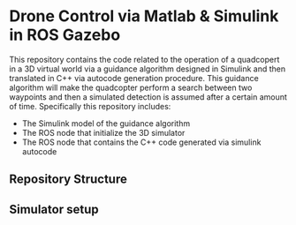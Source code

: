 # Drone Control via Matlab  & Simulink in ROS Gazebo
This repository contains the code related to the operation of a quadcopert in a 3D virtual world via a guidance algorithm designed in Simulink and then translated in C++ via autocode generation procedure.
This guidance algorithm will make the quadcopter perform a search between two waypoints and then a simulated detection is assumed after a certain amount of time.
Specifically this repository includes:
 - The Simulink model of the guidance algorithm
 - The ROS node that initialize the 3D simulator
 - The ROS node that contains the C++ code generated via simulink autocode

## Repository Structure

## Simulator setup
